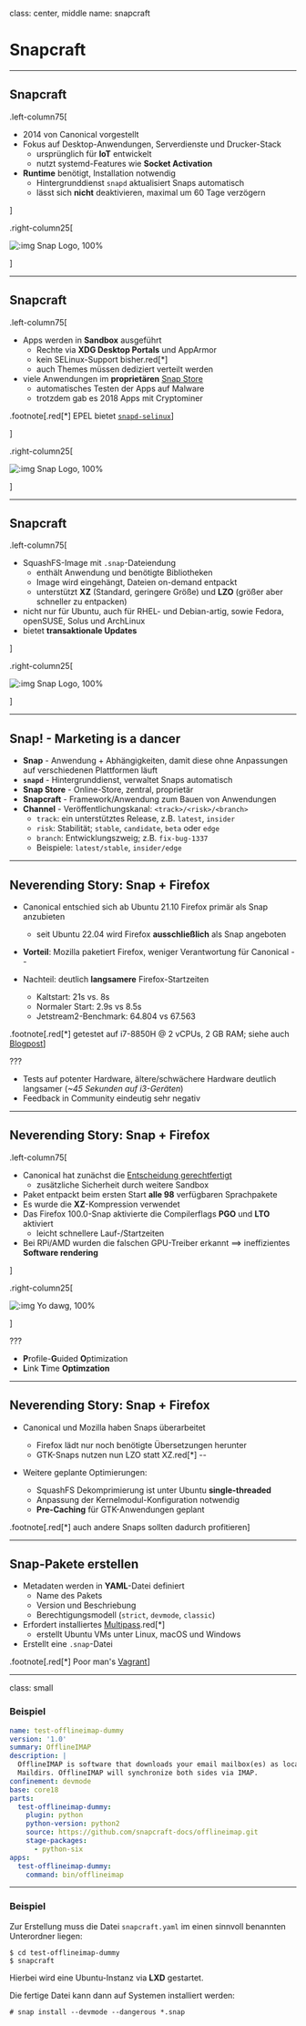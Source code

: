 class: center, middle
name: snapcraft

# Snapcraft

---

## Snapcraft

.left-column75[

- 2014 von Canonical vorgestellt
- Fokus auf Desktop-Anwendungen, Serverdienste und Drucker-Stack
  - ursprünglich für **IoT** entwickelt
  - nutzt systemd-Features wie **Socket Activation**
- **Runtime** benötigt, Installation notwendig
  - Hintergrunddienst `snapd` aktualisiert Snaps automatisch
  - lässt sich **nicht** deaktivieren, maximal um 60 Tage verzögern

]

.right-column25[

![:img Snap Logo, 100%](imgs/snap.png)

]

---

## Snapcraft

.left-column75[

- Apps werden in **Sandbox** ausgeführt
  - Rechte via **XDG Desktop Portals** und AppArmor
  - kein SELinux-Support bisher.red[*]
  - auch Themes müssen dediziert verteilt werden
- viele Anwendungen im **proprietären** [Snap Store](https://snapcraft.io/)
  - automatisches Testen der Apps auf Malware
  - trotzdem gab es 2018 Apps mit Cryptominer

.footnote[.red[*] EPEL bietet [`snapd-selinux`](https://centos.pkgs.org/8/epel-x86_64/snapd-selinux-2.56.2-1.el8.noarch.rpm.html)]

]

.right-column25[

![:img Snap Logo, 100%](imgs/snap.png)

]

---

## Snapcraft

.left-column75[

- SquashFS-Image mit `.snap`-Dateiendung
  - enthält Anwendung und benötigte Bibliotheken
  - Image wird eingehängt, Dateien on-demand entpackt
  - unterstützt **XZ** (Standard, geringere Größe) und **LZO** (größer aber schneller zu entpacken)
- nicht nur für Ubuntu, auch für RHEL- und Debian-artig, sowie Fedora, openSUSE, Solus und ArchLinux
- bietet **transaktionale Updates**

]

.right-column25[

![:img Snap Logo, 100%](imgs/snap.png)

]

---

## Snap! - Marketing is a dancer

- **Snap** - Anwendung + Abhängigkeiten, damit diese ohne Anpassungen auf verschiedenen Plattformen läuft
- **`snapd`** - Hintergrunddienst, verwaltet Snaps automatisch
- **Snap Store** - Online-Store, zentral, proprietär
- **Snapcraft** - Framework/Anwendung zum Bauen von Anwendungen
- **Channel** - Veröffentlichungskanal: `<track>/<risk>/<branch>`
  - `track`: ein unterstütztes Release, z.B. `latest`, `insider`
  - `risk`: Stabilität; `stable`, `candidate`, `beta` oder `edge`
  - `branch`: Entwicklungszweig; z.B. `fix-bug-1337`
  - Beispiele: `latest/stable`, `insider/edge`

---

## Neverending Story: Snap + Firefox

- Canonical entschied sich ab Ubuntu 21.10 Firefox primär als Snap anzubieten
  - seit Ubuntu 22.04 wird Firefox **ausschließlich** als Snap angeboten
- **Vorteil**: Mozilla paketiert Firefox, weniger Verantwortung für Canonical
--

- Nachteil: deutlich **langsamere** Firefox-Startzeiten
  - Kaltstart: 21s vs. 8s
  - Normaler Start: 2.9s vs 8.5s
  - Jetstream2-Benchmark: 64.804 vs 67.563

.footnote[.red[*] getestet auf i7-8850H @ 2 vCPUs, 2 GB RAM; siehe auch [Blogpost](https://cstan.io/?p=13062)]

???

- Tests auf potenter Hardware, ältere/schwächere Hardware deutlich langsamer (*~45 Sekunden auf i3-Geräten*)
- Feedback in Community eindeutig sehr negativ

---

## Neverending Story: Snap + Firefox

.left-column75[

- Canonical hat zunächst die [Entscheidung gerechtfertigt](https://ubuntu.com/blog/how-are-we-improving-firefox-snap-performance-part-1)
  - zusätzliche Sicherheit durch weitere Sandbox
- Paket entpackt beim ersten Start **alle 98** verfügbaren Sprachpakete
- Es wurde die **XZ**-Kompression verwendet
- Das Firefox 100.0-Snap aktivierte die Compilerflags **PGO** und **LTO** aktiviert
  - leicht schnellere Lauf-/Startzeiten
- Bei RPi/AMD wurden die falschen GPU-Treiber erkannt ==> ineffizientes **Software rendering**

]

.right-column25[

![:img Yo dawg, 100%](imgs/sandbox.jpg)

]

???

- **P**rofile-**G**uided **O**ptimization
- **L**ink **T**ime **Optimzation**

---

## Neverending Story: Snap + Firefox

- Canonical und Mozilla haben Snaps überarbeitet
  - Firefox lädt nur noch benötigte Übersetzungen herunter
  - GTK-Snaps nutzen nun LZO statt XZ.red[*]
--

- Weitere geplante Optimierungen:
  - SquashFS Dekomprimierung ist unter Ubuntu **single-threaded**
  - Anpassung der Kernelmodul-Konfiguration notwendig
  - **Pre-Caching** für GTK-Anwendungen geplant

.footnote[.red[*] auch andere Snaps sollten dadurch profitieren]

---

## Snap-Pakete erstellen

- Metadaten werden in **YAML**-Datei definiert
  - Name des Pakets
  - Version und Beschriebung
  - Berechtigungsmodell (`strict`, `devmode`, `classic`)
- Erfordert installiertes [Multipass](https://multipass.run/).red[*]
  - erstellt Ubuntu VMs unter Linux, macOS und Windows
- Erstellt eine `.snap`-Datei

.footnote[.red[*] Poor man's [Vagrant](https://vagrantup.com)]

---

class: small

### Beispiel

```yaml
name: test-offlineimap-dummy
version: '1.0'
summary: OfflineIMAP
description: |
  OfflineIMAP is software that downloads your email mailbox(es) as local
  Maildirs. OfflineIMAP will synchronize both sides via IMAP.
confinement: devmode
base: core18
parts:
  test-offlineimap-dummy:
    plugin: python
    python-version: python2
    source: https://github.com/snapcraft-docs/offlineimap.git
    stage-packages:
      - python-six
apps:
  test-offlineimap-dummy:
    command: bin/offlineimap
```

---

### Beispiel

Zur Erstellung muss die Datei `snapcraft.yaml` im einen sinnvoll benannten Unterordner liegen:

```shell
$ cd test-offlineimap-dummy
$ snapcraft
```

Hierbei wird eine Ubuntu-Instanz via **LXD** gestartet.

Die fertige Datei kann dann auf Systemen installiert werden:

```shell
# snap install --devmode --dangerous *.snap
```
